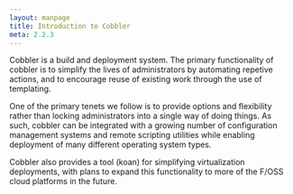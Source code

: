 ```yaml
---
layout: manpage
title: Introduction to Cobbler
meta: 2.2.3
---
```


Cobbler is a build and deployment system. The primary functionality of cobbler is to simplify the lives of administrators by automating repetive actions, and to encourage reuse of existing work through the use of templating.

One of the primary tenets we follow is to provide options and flexibility rather than locking administrators into a single way of doing things. As such, cobbler can be integrated with a growing number of configuration management systems and remote scripting utilities while enabling deployment of many different operating system types.

Cobbler also provides a tool (koan) for simplifying virtualization deployments, with plans to expand this functionality to more of the F/OSS cloud platforms in the future.
